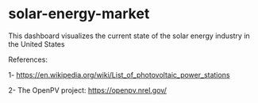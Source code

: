 # solar-energy-market

This dashboard visualizes the current state of the solar energy industry in the United States

References:

1- https://en.wikipedia.org/wiki/List_of_photovoltaic_power_stations

2- The OpenPV project: https://openpv.nrel.gov/
